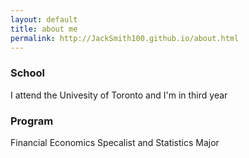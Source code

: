 ```yaml
---
layout: default
title: about me 
permalink: http://JackSmith100.github.io/about.html
---
```


### School 
I attend the Univesity of Toronto and I'm in third year 

### Program 
Financial Economics Specalist and Statistics Major  
